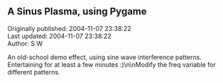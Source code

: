 ## A Sinus Plasma, using Pygame  
Originally published: 2004-11-07 23:38:22  
Last updated: 2004-11-07 23:38:22  
Author: S W  
  
An old-school demo effect, using sine wave interference patterns. Entertaining for at least a few minutes :)\n\nModify the freq variable for different patterns.